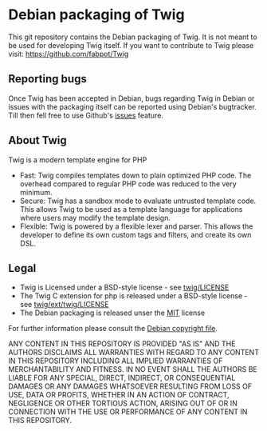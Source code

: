 Debian packaging of Twig
========================

This git repository contains the Debian packaging of Twig. It is not meant
to be used for developing Twig itself. If you want to contribute to Twig
please visit: https://github.com/fabpot/Twig

Reporting bugs
--------------
Once Twig has been accepted in Debian, bugs regarding Twig in Debian or
issues with the packaging itself can be reported using Debian's bugtracker.
Till then fell free to use Github's [issues](https://github.com/ymc/twig-debian/issues) feature.

About Twig
----------
Twig is a modern template engine for PHP
* Fast: Twig compiles templates down to plain optimized PHP code.
   The overhead compared to regular PHP code was reduced to the very minimum.
* Secure: Twig has a sandbox mode to evaluate untrusted template code.
   This allows Twig to be used as a template language for applications where
   users may modify the template design.
* Flexible: Twig is powered by a flexible lexer and parser.
   This allows the developer to define its own custom tags and filters, and
   create its own DSL.

Legal
-----
* Twig is Licensed under a BSD-style license - see [twig/LICENSE](https://github.com/ymc/twig-debian/blob/master/twig/LICENSE)
* The Twig C extension for php is released under a BSD-style license - see [twig/ext/twig/LICENSE](https://github.com/ymc/twig-debian/blob/master/twig/ext/twig/LICENSE)
* The Debian packaging is released unser the [MIT](http://opensource.org/licenses/MIT) license

For further information please consult the [Debian copyright file](https://github.com/ymc/twig-debian/blob/master/twig/debian/copyright).

ANY CONTENT IN THIS REPOSITORY IS PROVIDED "AS IS" AND THE AUTHORS DISCLAIMS
ALL WARRANTIES WITH REGARD TO ANY CONTENT IN THIS REPOSITORY INCLUDING ALL
IMPLIED WARRANTIES OF MERCHANTABILITY AND FITNESS. IN NO EVENT SHALL THE
AUTHORS BE LIABLE FOR ANY SPECIAL, DIRECT, INDIRECT, OR CONSEQUENTIAL DAMAGES
OR ANY DAMAGES WHATSOEVER RESULTING FROM LOSS OF USE, DATA OR PROFITS, WHETHER
IN AN ACTION OF CONTRACT, NEGLIGENCE OR OTHER TORTIOUS ACTION, ARISING OUT OF
OR IN CONNECTION WITH THE USE OR PERFORMANCE OF ANY CONTENT IN THIS REPOSITORY.
